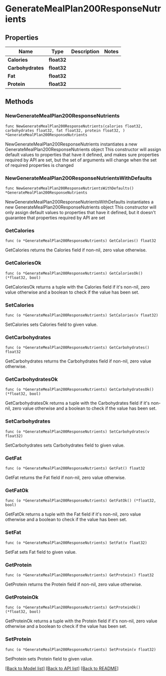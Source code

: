 # GenerateMealPlan200ResponseNutrients

## Properties

Name | Type | Description | Notes
------------ | ------------- | ------------- | -------------
**Calories** | **float32** |  | 
**Carbohydrates** | **float32** |  | 
**Fat** | **float32** |  | 
**Protein** | **float32** |  | 

## Methods

### NewGenerateMealPlan200ResponseNutrients

`func NewGenerateMealPlan200ResponseNutrients(calories float32, carbohydrates float32, fat float32, protein float32, ) *GenerateMealPlan200ResponseNutrients`

NewGenerateMealPlan200ResponseNutrients instantiates a new GenerateMealPlan200ResponseNutrients object
This constructor will assign default values to properties that have it defined,
and makes sure properties required by API are set, but the set of arguments
will change when the set of required properties is changed

### NewGenerateMealPlan200ResponseNutrientsWithDefaults

`func NewGenerateMealPlan200ResponseNutrientsWithDefaults() *GenerateMealPlan200ResponseNutrients`

NewGenerateMealPlan200ResponseNutrientsWithDefaults instantiates a new GenerateMealPlan200ResponseNutrients object
This constructor will only assign default values to properties that have it defined,
but it doesn't guarantee that properties required by API are set

### GetCalories

`func (o *GenerateMealPlan200ResponseNutrients) GetCalories() float32`

GetCalories returns the Calories field if non-nil, zero value otherwise.

### GetCaloriesOk

`func (o *GenerateMealPlan200ResponseNutrients) GetCaloriesOk() (*float32, bool)`

GetCaloriesOk returns a tuple with the Calories field if it's non-nil, zero value otherwise
and a boolean to check if the value has been set.

### SetCalories

`func (o *GenerateMealPlan200ResponseNutrients) SetCalories(v float32)`

SetCalories sets Calories field to given value.


### GetCarbohydrates

`func (o *GenerateMealPlan200ResponseNutrients) GetCarbohydrates() float32`

GetCarbohydrates returns the Carbohydrates field if non-nil, zero value otherwise.

### GetCarbohydratesOk

`func (o *GenerateMealPlan200ResponseNutrients) GetCarbohydratesOk() (*float32, bool)`

GetCarbohydratesOk returns a tuple with the Carbohydrates field if it's non-nil, zero value otherwise
and a boolean to check if the value has been set.

### SetCarbohydrates

`func (o *GenerateMealPlan200ResponseNutrients) SetCarbohydrates(v float32)`

SetCarbohydrates sets Carbohydrates field to given value.


### GetFat

`func (o *GenerateMealPlan200ResponseNutrients) GetFat() float32`

GetFat returns the Fat field if non-nil, zero value otherwise.

### GetFatOk

`func (o *GenerateMealPlan200ResponseNutrients) GetFatOk() (*float32, bool)`

GetFatOk returns a tuple with the Fat field if it's non-nil, zero value otherwise
and a boolean to check if the value has been set.

### SetFat

`func (o *GenerateMealPlan200ResponseNutrients) SetFat(v float32)`

SetFat sets Fat field to given value.


### GetProtein

`func (o *GenerateMealPlan200ResponseNutrients) GetProtein() float32`

GetProtein returns the Protein field if non-nil, zero value otherwise.

### GetProteinOk

`func (o *GenerateMealPlan200ResponseNutrients) GetProteinOk() (*float32, bool)`

GetProteinOk returns a tuple with the Protein field if it's non-nil, zero value otherwise
and a boolean to check if the value has been set.

### SetProtein

`func (o *GenerateMealPlan200ResponseNutrients) SetProtein(v float32)`

SetProtein sets Protein field to given value.



[[Back to Model list]](../README.md#documentation-for-models) [[Back to API list]](../README.md#documentation-for-api-endpoints) [[Back to README]](../README.md)


